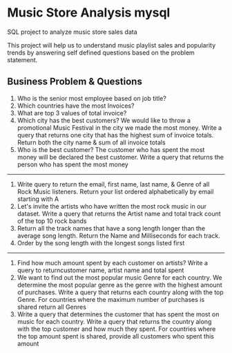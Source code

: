 # Music Store Analysis mysql
SQL project to analyze music store sales data


This project will help us to understand music playlist sales and popularity trends by answering self defined questions based on the problem statement.

## Business Problem & Questions

1. Who is the senior most employee based on job title?
2. Which countries have the most Invoices?
3. What are top 3 values of total invoice?
4. Which city has the best customers? We would like to throw a promotional Music Festival in the city we made the most money. Write a query that returns one city that 
has the highest sum of invoice totals. Return both the city name & sum of all invoice totals
5. Who is the best customer? The customer who has spent the most money will be 
declared the best customer. Write a query that returns the person who has spent the 
most money

--------------------------------------
1. Write query to return the email, first name, last name, & Genre of all Rock Music listeners. Return your list ordered alphabetically by email starting with A
2. Let's invite the artists who have written the most rock music in our dataset. Write a query that returns the Artist name and total track count of the top 10 rock bands
3. Return all the track names that have a song length longer than the average song length. Return the Name and Milliseconds for each track. 
4. Order by the song length with the longest songs listed first

---------------------------------------
1. Find how much amount spent by each customer on artists? Write a query to returncustomer name, artist name and total spent
2. We want to find out the most popular music Genre for each country. We determine the most popular genre as the genre with the highest amount of purchases. Write a query 
that returns each country along with the top Genre. For countries where the maximum number of purchases is shared return all Genres
3. Write a query that determines the customer that has spent the most on music for each country. Write a query that returns the country along with the top customer and how
much they spent. For countries where the top amount spent is shared, provide all customers who spent this amount
